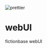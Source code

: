 ![prettier](https://github.com/github/fictionbase/web-ui/workflows/main.yml/badge.svg)

# webUI
fictionbase webUI
